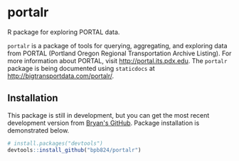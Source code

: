 # portalr
R package for exploring PORTAL data. 

`portalr` is a package of tools for querying, aggregating, and exploring data from PORTAL (Portland Oregon Regional Transportation Archive Listing). For more information about PORTAL, visit <http://portal.its.pdx.edu>. The `portalr` package is being documented using `staticdocs` at <http://bigtransportdata.com/portalr/>. 

## Installation

This package is still in development, but you can get the most recent development version from [Bryan's GitHub](https://github.com/bpb824). Package installation is demonstrated below. 

```R
# install.packages("devtools")
devtools::install_github("bpb824/portalr")
```

